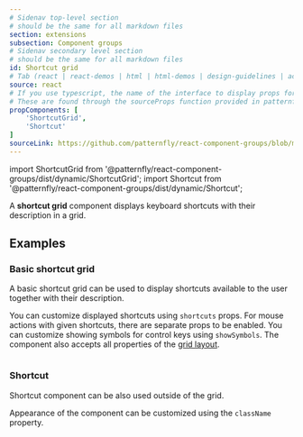 ```yaml
---
# Sidenav top-level section
# should be the same for all markdown files
section: extensions
subsection: Component groups
# Sidenav secondary level section
# should be the same for all markdown files
id: Shortcut grid
# Tab (react | react-demos | html | html-demos | design-guidelines | accessibility)
source: react
# If you use typescript, the name of the interface to display props for
# These are found through the sourceProps function provided in patternfly-docs.source.js
propComponents: [
    'ShortcutGrid',
    'Shortcut'
]
sourceLink: https://github.com/patternfly/react-component-groups/blob/main/packages/module/patternfly-docs/content/extensions/component-groups/examples/ShortcutGrid/ShortcutGrid.md
---
```


import ShortcutGrid from '@patternfly/react-component-groups/dist/dynamic/ShortcutGrid';
import Shortcut from '@patternfly/react-component-groups/dist/dynamic/Shortcut';

A **shortcut grid** component displays keyboard shortcuts with their description in a grid.

## Examples

### Basic shortcut grid

A basic shortcut grid can be used to display shortcuts available to the user together with their description. 

You can customize displayed shortcuts using `shortcuts` props. For mouse actions with given shortcuts, there are separate props to be enabled. You can customize showing symbols for control keys using `showSymbols`. The component also accepts all properties of the [grid layout](/layouts/grid).

```js file="./ShortcutGridExample.tsx"

```

### Shortcut

Shortcut component can be also used outside of the grid. 

Appearance of the component can be customized using the `className` property.

```js file="./ShortcutExample.tsx"

```


